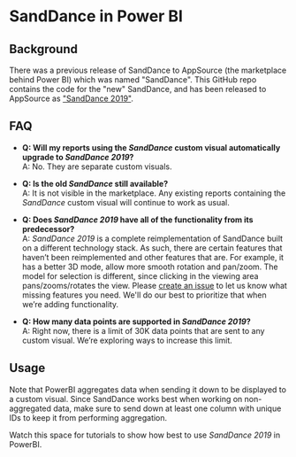 # SandDance in Power BI

## Background
There was a previous release of SandDance to AppSource (the marketplace behind Power BI) which was named "SandDance".
This GitHub repo contains the code for the "new" SandDance, and has been released to AppSource as ["SandDance 2019"](https://appsource.microsoft.com/en-us/product/power-bi-visuals/WA200000430).

## FAQ
* **Q: Will my reports using the *SandDance* custom visual automatically upgrade to *SandDance 2019*?**
<br/>A: No. They are separate custom visuals.

* **Q: Is the old *SandDance* still available?**
<br/>A: It is not visible in the marketplace. Any existing reports containing the *SandDance* custom visual will continue to work as usual.

* **Q: Does *SandDance 2019* have all of the functionality from its predecessor?**
<br/>A: *SandDance 2019* is a complete reimplementation of SandDance built on a different technology stack. As such, there are certain features that haven’t been reimplemented and other features that are. For example, it has a better 3D mode, allow more smooth rotation and pan/zoom.  The model for selection is different, since clicking in the viewing area pans/zooms/rotates the view.  Please [create an issue](https://github.com/microsoft/SandDance/issues/new) to let us know what missing features you need. We'll do our best to prioritize that when we’re adding functionality.

* **Q: How many data points are supported in *SandDance 2019*?**
<br/>A: Right now, there is a limit of 30K data points that are sent to any custom visual. We’re exploring ways to increase this limit.

## Usage
Note that PowerBI aggregates data when sending it down to be displayed to a custom visual. Since SandDance works best when working on non-aggregated data, make sure to send down at least one column with unique IDs to keep it from performing aggregation.

Watch this space for tutorials to show how best to use *SandDance 2019* in PowerBI.
